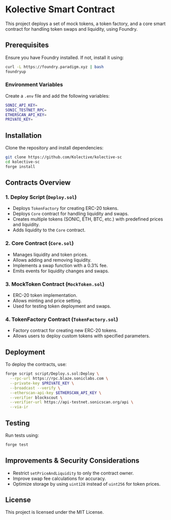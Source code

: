 # Kolective Smart Contract

This project deploys a set of mock tokens, a token factory, and a core smart contract for handling token swaps and liquidity, using Foundry.

## Prerequisites

Ensure you have Foundry installed. If not, install it using:
```sh
curl -L https://foundry.paradigm.xyz | bash
foundryup
```

### Environment Variables
Create a `.env` file and add the following variables:
```sh
SONIC_API_KEY=
SONIC_TESTNET_RPC=
ETHERSCAN_API_KEY=
PRIVATE_KEY=
```

## Installation
Clone the repository and install dependencies:
```sh
git clone https://github.com/Kolective/kolective-sc
cd kolective-sc
forge install
```

## Contracts Overview

### **1. Deploy Script (`Deploy.sol`)**
- Deploys `TokenFactory` for creating ERC-20 tokens.
- Deploys `Core` contract for handling liquidity and swaps.
- Creates multiple tokens (SONIC, ETH, BTC, etc.) with predefined prices and liquidity.
- Adds liquidity to the `Core` contract.

### **2. Core Contract (`Core.sol`)**
- Manages liquidity and token prices.
- Allows adding and removing liquidity.
- Implements a swap function with a 0.3% fee.
- Emits events for liquidity changes and swaps.

### **3. MockToken Contract (`MockToken.sol`)**
- ERC-20 token implementation.
- Allows minting and price setting.
- Used for testing token deployment and swaps.

### **4. TokenFactory Contract (`TokenFactory.sol`)**
- Factory contract for creating new ERC-20 tokens.
- Allows users to deploy custom tokens with specified parameters.

## Deployment
To deploy the contracts, use:
```sh
forge script script/Deploy.s.sol:Deploy \
  --rpc-url https://rpc.blaze.soniclabs.com \
  --private-key $PRIVATE_KEY \
  --broadcast --verify \
  --etherscan-api-key $ETHERSCAN_API_KEY \
  --verifier blockscout \
  --verifier-url https://api-testnet.sonicscan.org/api \
  --via-ir
```

## Testing
Run tests using:
```sh
forge test
```

## Improvements & Security Considerations
- Restrict `setPriceAndLiquidity` to only the contract owner.
- Improve swap fee calculations for accuracy.
- Optimize storage by using `uint128` instead of `uint256` for token prices.

## License
This project is licensed under the MIT License.